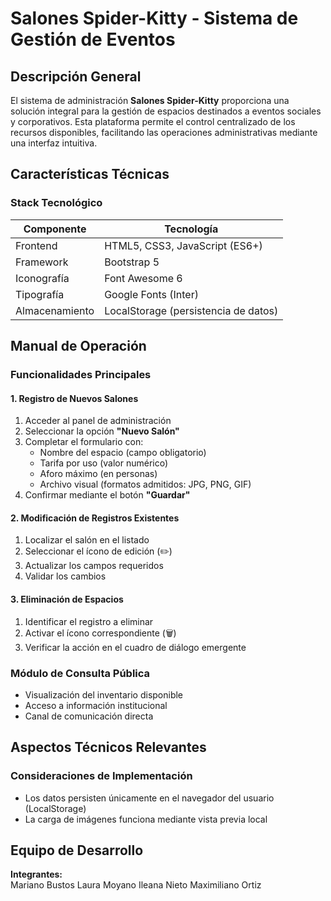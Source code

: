 # Salones Spider-Kitty - Sistema de Gestión de Eventos

## Descripción General
El sistema de administración **Salones Spider-Kitty** proporciona una solución integral para la gestión de espacios destinados a eventos sociales y corporativos. Esta plataforma permite el control centralizado de los recursos disponibles, facilitando las operaciones administrativas mediante una interfaz intuitiva.

## Características Técnicas

### Stack Tecnológico
| Componente       | Tecnología                |
|------------------|---------------------------|
| Frontend         | HTML5, CSS3, JavaScript (ES6+) |
| Framework        | Bootstrap 5               |
| Iconografía      | Font Awesome 6            |
| Tipografía       | Google Fonts (Inter)      |
| Almacenamiento   | LocalStorage (persistencia de datos) |

## Manual de Operación

### Funcionalidades Principales

#### 1. Registro de Nuevos Salones
1. Acceder al panel de administración
2. Seleccionar la opción **"Nuevo Salón"**
3. Completar el formulario con:
   - Nombre del espacio (campo obligatorio)
   - Tarifa por uso (valor numérico)
   - Aforo máximo (en personas)
   - Archivo visual (formatos admitidos: JPG, PNG, GIF)
4. Confirmar mediante el botón **"Guardar"**

#### 2. Modificación de Registros Existentes
1. Localizar el salón en el listado
2. Seleccionar el ícono de edición (✏️)
3. Actualizar los campos requeridos
4. Validar los cambios

#### 3. Eliminación de Espacios
1. Identificar el registro a eliminar
2. Activar el ícono correspondiente (🗑️)
3. Verificar la acción en el cuadro de diálogo emergente

### Módulo de Consulta Pública
- Visualización del inventario disponible
- Acceso a información institucional
- Canal de comunicación directa

## Aspectos Técnicos Relevantes

### Consideraciones de Implementación
- Los datos persisten únicamente en el navegador del usuario (LocalStorage)
- La carga de imágenes funciona mediante vista previa local


## Equipo de Desarrollo

**Integrantes:**  
Mariano Bustos
Laura Moyano
Ileana Nieto
Maximiliano Ortiz

